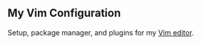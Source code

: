## My Vim Configuration

Setup, package manager, and plugins for my [Vim editor](http://www.vim.org/index.php).
